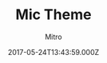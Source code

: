 ---
title: Mic Theme
github: 'https://github.com/miccall/hexo-theme-Mic_Theme'
demo: 'http://miccall.tech/'
author: Mitro
ssg:
  - Hexo
cms:
  - No Cms
date: 2017-05-24T13:43:59.000Z
github_branch: master
description: 'hexo theme '
stale: true
---